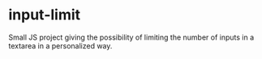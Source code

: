 # input-limit
Small JS project giving the possibility of limiting the number of inputs in a textarea in a personalized way.

